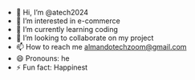 - 👋 Hi, I’m @atech2024
- 👀 I’m interested in e-commerce
- 🌱 I’m currently learning coding
- 💞️ I’m looking to collaborate on my project
- 📫 How to reach me almandotechzoom@gmail.com
- 😄 Pronouns: he
- ⚡ Fun fact: Happinest

<!---
atech2024/atech2024 is a ✨ special ✨ repository because its `README.md` (this file) appears on your GitHub profile.
You can click the Preview link to take a look at your changes.
--->
